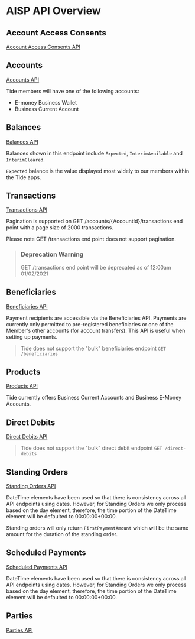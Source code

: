 # AISP API Overview

## Account Access Consents
[Account Access Consents API](/swagger/tide-ais-schema.yaml/paths/~1account-access-consents/post)

## Accounts
[Accounts API](/swagger/tide-ais-schema.yaml/paths/~1accounts/get)

Tide members will have one of the following accounts:
- E-money Business Wallet
- Business Current Account

## Balances
[Balances API](/swagger/tide-ais-schema.yaml/paths/~1accounts~1%7BAccountId%7D~1balances/get)

Balances shown in this endpoint include `Expected`, `InterimAvailable` and `InterimCleared`.

`Expected` balance is the value displayed most widely to our members within the Tide apps.

## Transactions
[Transactions API](swagger/tide-ais-schema.yaml/paths/~1accounts~1%7BAccountId%7D~1balances/get)

Pagination is supported on GET /accounts/{AccountId}/transactions end point with a page size of 2000 transactions.

Please note GET /transactions end point does not support pagination.

<!-- theme: danger -->
> ### Deprecation Warning
>
> GET /transactions end point will be deprecated as of 12:00am 01/02/2021

## Beneficiaries
[Beneficiaries API](/swagger/tide-ais-schema.yaml/paths/~1accounts~1%7BAccountId%7D~1beneficiaries/get)

Payment recipients are accessible via the Beneficiaries API. Payments are currently only permitted to pre-registered beneficiaries or one of the Member's other accounts (for account transfers). This API is useful when setting up payments.

<!-- theme: warning -->
>
> Tide does not support the "bulk" beneficiaries endpoint `GET /beneficiaries`

## Products
[Products API](/swagger/tide-ais-schema.yaml/paths/~1accounts~1%7BAccountId%7D~1product/get)

Tide currently offers Business Current Accounts and Business E-Money Accounts.

## Direct Debits
[Direct Debits API](/swagger/tide-ais-schema.yaml/paths/~1accounts~1%7BAccountId%7D~1direct-debits/get)

<!-- theme: warning -->
>
> Tide does not support the "bulk" direct debit endpoint `GET /direct-debits`

## Standing Orders
[Standing Orders API](/swagger/tide-ais-schema.yaml/paths/~1accounts~1%7BAccountId%7D~1standing-orders/get)

DateTime elements have been used so that there is consistency across all API endpoints using dates. However, for Standing Orders we only process based on the day element, therefore, the time portion of the DateTime element will be defaulted to 00:00:00+00:00.

Standing orders will only return `FirstPaymentAmount` which will be the same amount for the duration of the standing order.

## Scheduled Payments
[Scheduled Payments API](/swagger/tide-ais-schema.yaml/paths/~1accounts~1%7BAccountId%7D~1scheduled-payments/get)

DateTime elements have been used so that there is consistency across all API endpoints using dates. However, for Standing Orders we only process based on the day element, therefore, the time portion of the DateTime element will be defaulted to 00:00:00+00:00.

## Parties
[Parties API](/swagger/tide-ais-schema.yaml/paths/~1accounts~1%7BAccountId%7D~1parties/get)

<!-- theme: info>
>
> In addition to Open Banking API specification, Tide have additional `SupplementaryData` in the following two end points responses:

| Name | Occurrence |	XPath | EnhancedDefinition |
|------|------------|-------|--------------------|
| SupplementaryData	| 0..n	| `OBParty2.SupplementaryData`|		
| VatNumber         |	0..1	| `OBParty2.SupplementaryData.VatNumber` | Account holders VAT number	String
companyId	0..1	OBParty2/ SupplementaryData/ companyId	Account holders company number as registered with companies house in the UK	String
Statements
Statements API

Tide does not support the following statement end points:

GET /accounts/{AccountId}/statements/{StatementId}
GET /accounts/{AccountId}/statements/{StatementId}/transactions
GET /statements
Endpoints
The API endpoints for these resources are given below.

They can be accessed from the following baseUrl: https://rs1.openbanking.api.tide.co:4501/v1.0/open-banking/v3.1/aisp/**